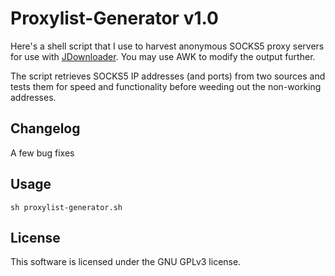# Proxylist-Generator v1.0

Here's a shell script that I use to harvest anonymous SOCKS5 proxy servers for use with [JDownloader](http://www.jdownloader.org/jdownloader2). You may use AWK to modify the output further.

The script retrieves SOCKS5 IP addresses (and ports) from two sources and tests them for speed and functionality before weeding out the non-working addresses.


## Changelog

A few bug fixes

## Usage

```
sh proxylist-generator.sh
```

## License

This software is licensed under the GNU GPLv3 license.
